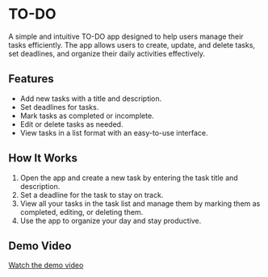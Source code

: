 # TO-DO

A simple and intuitive TO-DO app designed to help users manage their tasks efficiently. The app allows users to create, update, and delete tasks, set deadlines, and organize their daily activities effectively.

## Features

- Add new tasks with a title and description.
- Set deadlines for tasks.
- Mark tasks as completed or incomplete.
- Edit or delete tasks as needed.
- View tasks in a list format with an easy-to-use interface.

## How It Works

1. Open the app and create a new task by entering the task title and description.
2. Set a deadline for the task to stay on track.
3. View all your tasks in the task list and manage them by marking them as completed, editing, or deleting them.
4. Use the app to organize your day and stay productive.

## Demo Video

[Watch the demo video](https://github.com/user-attachments/assets/92d4cf50-a363-4f60-b777-0824c9f78156)
